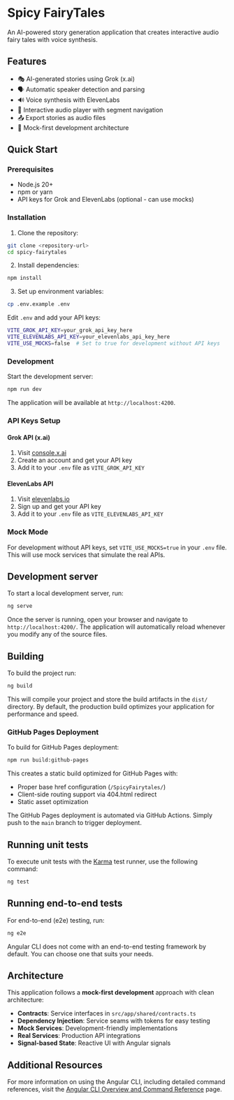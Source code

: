 # Spicy FairyTales

An AI-powered story generation application that creates interactive audio fairy tales with voice synthesis.

## Features

- 🎭 AI-generated stories using Grok (x.ai)
- 🗣️ Automatic speaker detection and parsing
- 🔊 Voice synthesis with ElevenLabs
- 🎵 Interactive audio player with segment navigation
- 📤 Export stories as audio files
- 🔄 Mock-first development architecture

## Quick Start

### Prerequisites

- Node.js 20+
- npm or yarn
- API keys for Grok and ElevenLabs (optional - can use mocks)

### Installation

1. Clone the repository:
```bash
git clone <repository-url>
cd spicy-fairytales
```

2. Install dependencies:
```bash
npm install
```

3. Set up environment variables:
```bash
cp .env.example .env
```

Edit `.env` and add your API keys:
```bash
VITE_GROK_API_KEY=your_grok_api_key_here
VITE_ELEVENLABS_API_KEY=your_elevenlabs_api_key_here
VITE_USE_MOCKS=false  # Set to true for development without API keys
```

### Development

Start the development server:
```bash
npm run dev
```

The application will be available at `http://localhost:4200`.

### API Keys Setup

#### Grok API (x.ai)
1. Visit [console.x.ai](https://console.x.ai/)
2. Create an account and get your API key
3. Add it to your `.env` file as `VITE_GROK_API_KEY`

#### ElevenLabs API
1. Visit [elevenlabs.io](https://elevenlabs.io/)
2. Sign up and get your API key
3. Add it to your `.env` file as `VITE_ELEVENLABS_API_KEY`

### Mock Mode

For development without API keys, set `VITE_USE_MOCKS=true` in your `.env` file. This will use mock services that simulate the real APIs.

## Development server

To start a local development server, run:

```bash
ng serve
```

Once the server is running, open your browser and navigate to `http://localhost:4200/`. The application will automatically reload whenever you modify any of the source files.

## Building

To build the project run:

```bash
ng build
```

This will compile your project and store the build artifacts in the `dist/` directory. By default, the production build optimizes your application for performance and speed.

### GitHub Pages Deployment

To build for GitHub Pages deployment:

```bash
npm run build:github-pages
```

This creates a static build optimized for GitHub Pages with:
- Proper base href configuration (`/SpicyFairytales/`)
- Client-side routing support via 404.html redirect
- Static asset optimization

The GitHub Pages deployment is automated via GitHub Actions. Simply push to the `main` branch to trigger deployment.

## Running unit tests

To execute unit tests with the [Karma](https://karma-runner.github.io) test runner, use the following command:

```bash
ng test
```

## Running end-to-end tests

For end-to-end (e2e) testing, run:

```bash
ng e2e
```

Angular CLI does not come with an end-to-end testing framework by default. You can choose one that suits your needs.

## Architecture

This application follows a **mock-first development** approach with clean architecture:

- **Contracts**: Service interfaces in `src/app/shared/contracts.ts`
- **Dependency Injection**: Service seams with tokens for easy testing
- **Mock Services**: Development-friendly implementations
- **Real Services**: Production API integrations
- **Signal-based State**: Reactive UI with Angular signals

## Additional Resources

For more information on using the Angular CLI, including detailed command references, visit the [Angular CLI Overview and Command Reference](https://angular.dev/tools/cli) page.
